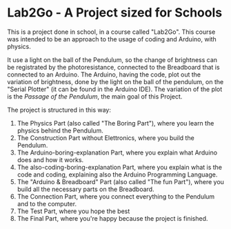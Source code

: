 # Lab2Go - A Project sized for Schools

This is a project done in school, in a course called "Lab2Go".
This course was intended to be an approach to the usage of coding and Arduino, with physics.

It use a light on the ball of the Pendulum, so the change of brightness can be registrated by the photoresistance, connected to the Breadboard that is connected to an Arduino.
The Arduino, having the code, plot out the variation of brightness, done by the light on the ball of the pendulum, on the "Serial Plotter" (it can be found in the Arduino IDE).
The variation of the plot is the *Passage of the Pendulum*, the main goal of this Project.

The project is structured in this way:

1. The Physics Part (also called "The Boring Part"), where you learn the physics behind the Pendulum.
2. The Construction Part without Elettronics, where you build the Pendulum.
3. The Arduino-boring-explanation Part, where you explain what Arduino does and how it works.
4. The also-coding-boring-explanation Part, where you explain what is the code and coding, explaining also the Arduino Programming Language.
5. The "Arduino & Breadboard" Part (also called "The fun Part"), where you build all the necessary parts on the Breadboard.
6. The Connection Part, where you connect everything to the Pendulum and to the computer.
7. The Test Part, where you hope the best
8. The Final Part, where you're happy because the project is finished.

